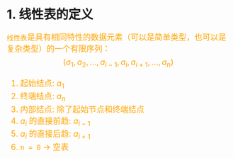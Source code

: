 # 1. 线性表的定义
<font color="orange" size="4">

`线性表`是具有相同特性的数据元素（可以是简单类型，也可以是复杂类型）的一个有限序列：
$$ (a_1, a_2, ..., a_{i-1}, a_i, a_{i+1}, ..., a_n) $$

1. 起始结点: $a_1$
2. 终端结点: $a_n$
3. 内部结点: 除了起始节点和终端结点
4. $a_i$ 的直接前趋: $a_{i-1}$
5. $a_i$ 的直接后趋: $a_{i+1}$
6. `n = 0` -> 空表

</font>
